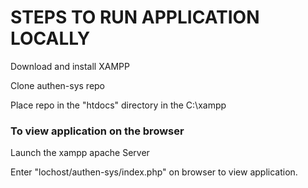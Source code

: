 <h1>STEPS TO RUN APPLICATION LOCALLY</h1>
<p>Download and install XAMPP</p>

<p>Clone authen-sys repo</p>
<p>Place repo in the "htdocs" directory in the C:\xampp</p>

<h3>To view application on the browser</h3>  
<p>Launch the xampp apache Server</p>
<p>Enter "lochost/authen-sys/index.php" on browser to view application.</p>
